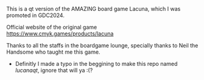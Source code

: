 This is a qt version of the AMAZING board game Lacuna, which I was promoted in GDC2024.

Official website of the original game https://www.cmyk.games/products/lacuna

Thanks to all the staffs in the boardgame lounge, specially thanks to Neil the Handsome who taught me this game.
* Definitly I made a typo in the beggining to make this repo named *lucanaqt*, ignore that will ya :(?